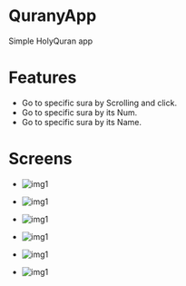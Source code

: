 # QuranyApp
Simple HolyQuran app

# Features 
- Go to specific sura by Scrolling and click.
- Go to specific sura by its Num.
- Go to specific sura by its Name.

# Screens

- ![img1](https://github.com/MahmoudMabrok/QuranyApp/blob/master/1.png)

- ![img1](https://github.com/MahmoudMabrok/QuranyApp/blob/master/2.png)

- ![img1](https://github.com/MahmoudMabrok/QuranyApp/blob/master/3.png)

- ![img1](https://github.com/MahmoudMabrok/QuranyApp/blob/master/4.png)

- ![img1](https://github.com/MahmoudMabrok/QuranyApp/blob/master/5.png)

- ![img1](https://github.com/MahmoudMabrok/QuranyApp/blob/master/6.png)
